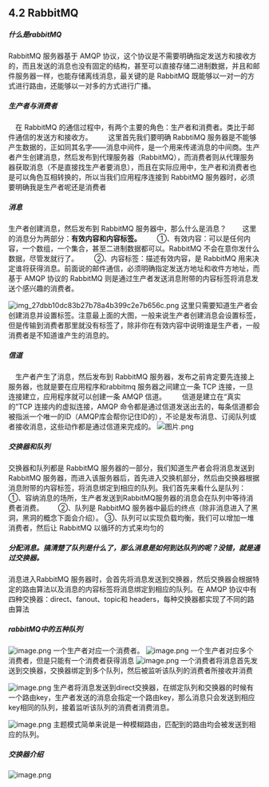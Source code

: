 ## 4.2 RabbitMQ
##### 什么是rabbitMQ
RabbitMQ 服务器基于 AMQP 协议，这个协议是不需要明确指定发送方和接收方的，而且发送的消息也没有固定的结构，甚至可以直接存储二进制数据，并且和邮件服务器一样，也能存储离线消息，最关键的是 RabbitMQ 既能够以一对一的方式进行路由，还能够以一对多的方式进行广播。
##### 生产者与消费者
　在 RabbitMQ 的通信过程中，有两个主要的角色：生产者和消费者。类比于邮件通信的发送方和接收方。
　　这里首先我们要明确 RabbtiMQ 服务器是不能够产生数据的，正如同其名字——消息中间件，是一个用来传递消息的中间商。生产者产生创建消息，然后发布到代理服务器（RabbitMQ），而消费者则从代理服务器获取消息（不是直接找生产者要消息），而且在实际应用中，生产者和消费者也是可以角色互相转换的，所以当我们应用程序连接到 RabbitMQ 服务器时，必须要明确我是生产者呢还是消费者
##### 消息
生产者创建消息，然后发布到 RabbitMQ 服务器中，那么什么是消息？
　　这里的消息分为两部分：**有效内容和内容标签。**
　　①、有效内容：可以是任何内容，一个数组，一个集合，甚至二进制数据都可以。RabbitMQ 不会在意你发什么数据，尽管发就行了。
　　②、内容标签：描述有效内容，是 RabbitMQ 用来决定谁将获得消息。前面说的邮件通信，必须明确指定发送方地址和收件方地址，而基于 AMQP 协议的 RabbitMQ 则是通过生产者发送消息附带的内容标签将消息发送个感兴趣的消费者。

![img_27dbb10dc83b27b78a4b399c2e7b656c.png](https://cdn.nlark.com/yuque/0/2019/png/306135/1555923334794-7f0f45f3-bd19-458b-a1c2-a355d874e2ff.png#align=left&display=inline&height=94&name=img_27dbb10dc83b27b78a4b399c2e7b656c.png&originHeight=94&originWidth=286&size=5349&status=done&width=286)
这里只需要知道生产者会创建消息并设置标签。注意最上面的大图，一般来说生产者创建消息会设置标签，但是传输到消费者那里就没有标签了，除非你在有效内容中说明谁是生产者，一般消费者是不知道谁产生的消息的。

##### 信道
　生产者产生了消息，然后发布到 RabbitMQ 服务器，发布之前肯定要先连接上服务器，也就是要在应用程序和rabbitmq 服务器之间建立一条 TCP 连接，一旦连接建立，应用程序就可以创建一条 AMQP 信道。
　　信道是建立在“真实的”TCP 连接内的虚拟连接，AMQP 命令都是通过信道发送出去的，每条信道都会被指派一个唯一的ID（AMQP库会帮你记住ID的），不论是发布消息、订阅队列或者接收消息，这些动作都是通过信道来完成的。
![图片.png](https://cdn.nlark.com/yuque/0/2019/png/306135/1569056242614-fe98c01f-a0c6-43b7-ab9e-d2ee583e9b9d.png#align=left&display=inline&height=65&name=%E5%9B%BE%E7%89%87.png&originHeight=129&originWidth=1117&size=24597&status=done&width=558.5)
##### 交换器和队列
交换器和队列都是 RabbitMQ 服务器的一部分，我们知道生产者会将消息发送到 RabbitMQ 服务器，而进入该服务器后，首先进入交换机部分，然后由交换器根据消息附带的内容标签，将消息绑定到相应的队列。我们首先来看什么是队列：
      ①、容纳消息的场所，生产者发送到RabbitMQ服务器的消息会在队列中等待消费者消费。
　   ②、队列是 RabbitMQ 服务器中最后的终点（除非消息进入了黑洞，黑洞的概念下面会介绍）。
③、队列可以实现负载均衡，我们可以增加一堆消费者，然后让 RabbitMQ 以循环的方式来均匀的


##### 分配消息。搞清楚了队列是什么了，那么消息是如何到达队列的呢？没错，就是通过交换器。

消息进入RabbitMQ 服务器时，会首先将消息发送到交换器，然后交换器会根据特定的路由算法以及消息的内容标签将消息绑定到相应的队列。在 AMQP 协议中有四种交换器：direct、fanout、topic和 headers，每种交换器都实现了不同的路由算法

##### rabbitMQ中的五种队列
![image.png](https://cdn.nlark.com/yuque/0/2019/png/306135/1562398723611-14a08f94-32da-419d-b306-a0a5b03ef98f.png#align=left&display=inline&height=242&name=image.png&originHeight=302&originWidth=681&size=17680&status=done&width=544.8)
一个生产者对应一个消费者。
![image.png](https://cdn.nlark.com/yuque/0/2019/png/306135/1562398691493-24afb96d-03fe-4fa2-9def-4f81e0eb6ea4.png#align=left&display=inline&height=258&name=image.png&originHeight=322&originWidth=690&size=24495&status=done&width=552)
一个生产者对应多个消费者，但是只能有一个消费者获得消息
![image.png](https://cdn.nlark.com/yuque/0/2019/png/306135/1562398605431-18b7fc09-3d3e-4cfe-99ac-3de29b32e6d4.png#align=left&display=inline&height=412&name=image.png&originHeight=515&originWidth=740&size=35430&status=done&width=592)
一个消费者将消息首先发送到交换器，交换器绑定到多个队列，然后被监听该队列的消费者所接收并消费

![image.png](https://cdn.nlark.com/yuque/0/2019/png/306135/1562398994202-14cb6ff0-a979-4e1e-80bc-a37f77f6bebe.png#align=left&display=inline&height=415&name=image.png&originHeight=519&originWidth=733&size=37780&status=done&width=586.4)
生产者将消息发送到direct交换器，在绑定队列和交换器的时候有一个路由key，生产者发送的消息会指定一个路由key，那么消息只会发送到相应key相同的队列，接着监听该队列的消费者消费消息。

![image.png](https://cdn.nlark.com/yuque/0/2019/png/306135/1562399096594-7773c844-70bd-4330-914b-79a5656791bd.png#align=left&display=inline&height=440&name=image.png&originHeight=550&originWidth=740&size=38995&status=done&width=592)
主题模式简单来说是一种模糊路由，匹配到的路由均会被发送到相应的队列。

##### 交换器介绍
![image.png](https://cdn.nlark.com/yuque/0/2019/png/306135/1562399433523-bd72a6ce-aa78-48c6-a5f7-106497da54ad.png#align=left&display=inline&height=236&name=image.png&originHeight=295&originWidth=713&size=33686&status=done&width=570.4)
